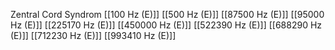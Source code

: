 Zentral Cord Syndrom
[[100 Hz (E)]]
[[500 Hz (E)]]
[[87500 Hz (E)]]
[[95000 Hz (E)]]
[[225170 Hz (E)]]
[[450000 Hz (E)]]
[[522390 Hz (E)]]
[[688290 Hz (E)]]
[[712230 Hz (E)]]
[[993410 Hz (E)]]